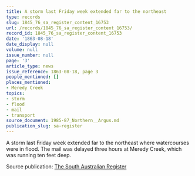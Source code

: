 ```yaml
---
title: A storm last Friday week extended far to the northeast
type: records
slug: 1845_76_sa_register_content_16753
url: /records/1845_76_sa_register_content_16753/
record_id: 1845_76_sa_register_content_16753
date: '1863-08-18'
date_display: null
volume: null
issue_number: null
page: '3'
article_type: news
issue_reference: 1863-08-18, page 3
people_mentioned: []
places_mentioned:
- Meredy Creek
topics:
- storm
- flood
- mail
- transport
source_document: 1985-87_Northern__Argus.md
publication_slug: sa-register
---
```


A storm last Friday week extended far to the northeast where watercourses were in flood.  The mail was delayed three hours at Meredy Creek, which was running ten feet deep.

Source publication: [The South Australian Register](/publications/sa-register/)
